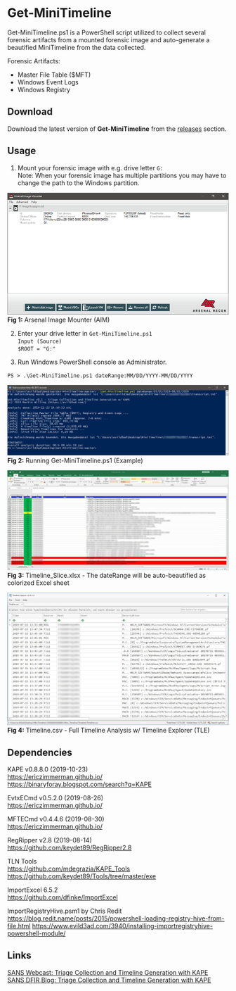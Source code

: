 # Get-MiniTimeline
Get-MiniTimeline.ps1 is a PowerShell script utilized to collect several forensic artifacts from a mounted forensic image and auto-generate a beautified MiniTimeline from the data collected.

Forensic Artifacts:  
* Master File Table ($MFT)  
* Windows Event Logs  
* Windows Registry  

## Download
Download the latest version of **Get-MiniTimeline** from the [releases](https://github.com/evild3ad/Get-MiniTimeline/releases) section.

## Usage
1. Mount your forensic image with e.g. drive letter `G:`  
Note: When your forensic image has multiple partitions you may have to change the path to the Windows partition.   

![Arsenal Image Mounter](https://github.com/evild3ad/Get-MiniTimeline/blob/master/Screenshots/AIM.png)
**Fig 1:** Arsenal Image Mounter (AIM) 

2. Enter your drive letter in `Get-MiniTimeline.ps1`  
`Input (Source)`  
`$ROOT = "G:"`  

3. Run Windows PowerShell console as Administrator.  

```
PS > .\Get-MiniTimeline.ps1 dateRange:MM/DD/YYYY-MM/DD/YYYY  
```

![PowerShell](https://github.com/evild3ad/Get-MiniTimeline/blob/master/Screenshots/PowerShell.png)
**Fig 2:** Running Get-MiniTimeline.ps1 (Example)

![Colorized Excel](https://github.com/evild3ad/Get-MiniTimeline/blob/master/Screenshots/Colorized-Excel.png)
**Fig 3:** Timeline_Slice.xlsx - The dateRange will be auto-beautified as colorized Excel sheet

![Timeline Explorer](https://github.com/evild3ad/Get-MiniTimeline/blob/master/Screenshots/TLE.png)
**Fig 4:** Timeline.csv - Full Timeline Analysis w/ Timeline Explorer (TLE)

## Dependencies
KAPE v0.8.8.0 (2019-10-23)  
https://ericzimmerman.github.io/  
https://binaryforay.blogspot.com/search?q=KAPE  

EvtxECmd v0.5.2.0 (2019-08-26)  
https://ericzimmerman.github.io/  

MFTECmd v0.4.4.6 (2019-08-30)   
https://ericzimmerman.github.io/    

RegRipper v2.8 (2019-08-14)   
https://github.com/keydet89/RegRipper2.8  

TLN Tools   
https://github.com/mdegrazia/KAPE_Tools   
https://github.com/keydet89/Tools/tree/master/exe   

ImportExcel 6.5.2   
https://github.com/dfinke/ImportExcel  

ImportRegistryHive.psm1 by Chris Redit   
https://blog.redit.name/posts/2015/powershell-loading-registry-hive-from-file.html 
https://www.evild3ad.com/3940/installing-importregistryhive-powershell-module/   

## Links
[SANS Webcast: Triage Collection and Timeline Generation with KAPE](https://www.youtube.com/watch?v=iYyWZSNBNcw)  
[SANS DFIR Blog: Triage Collection and Timeline Generation with KAPE](https://digital-forensics.sans.org/blog/2019/08/22/triage-collection-and-timeline-generation-with-kape)  